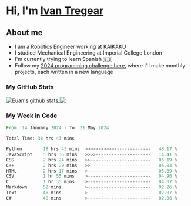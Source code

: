 # Hi, I'm [Ivan Tregear](https://www.linkedin.com/in/ivantregear/)

## About me

* I am a Robotics Engineer working at [KAIKAKU](https://github.com/KAIKAKU-AI)
* I studied Mechanical Engineering at Imperial College London
* I'm currently trying to learn Spanish :es:
* Follow my [2024 programming challenge here](https://github.com/ITregear?tab=repositories), where I'll make monthly projects, each written in a new language


### My GitHub Stats

<a href="#my-github-stats">
  <img align="center" src="https://github-readme-stats.vercel.app/api?username=itregear&count_private=true&show_icons=true&include_all_commits=true&theme=material-palenight" alt="Euan's github stats" />
</a>

<a href="#my-github-stats">
  <img align="center" src="https://github-readme-stats.vercel.app/api/top-langs/?username=itregear&layout=compact&theme=material-palenight" />
</a>

### My Week in Code
<!--START_SECTION:waka-->

```rust
From: 14 January 2024 - To: 21 May 2024

Total Time: 38 hrs 43 mins

Python        18 hrs 43 mins  >>>>>>>>>>>>-------------   48.17 %
JavaScript    5 hrs 36 mins   >>>>---------------------   14.41 %
CSS           2 hrs 24 mins   >>-----------------------   06.19 %
C++           2 hrs 20 mins   >>-----------------------   06.04 %
HTML          2 hrs 17 mins   >------------------------   05.89 %
CSV           1 hr 55 mins    >------------------------   04.96 %
C             1 hr 35 mins    >------------------------   04.07 %
Markdown      52 mins         >------------------------   02.26 %
Text          48 mins         >------------------------   02.07 %
C#            48 mins         >------------------------   02.06 %
```

<!--END_SECTION:waka-->
